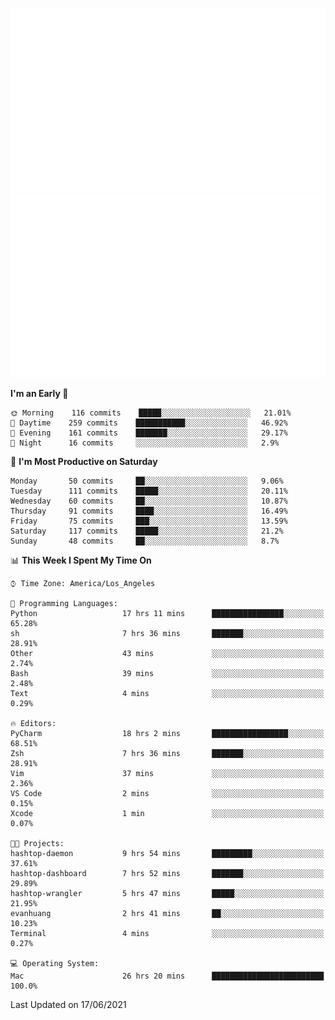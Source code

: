 <a href="https://github.com/jstrieb/github-stats">
 
![](https://github.com/evanhuang117/github-stats/blob/master/generated/overview.svg)
![](https://github.com/evanhuang117/github-stats/blob/master/generated/languages.svg)

</a>

<!--START_SECTION:waka-->
**I'm an Early 🐤** 

```text
🌞 Morning    116 commits    █████░░░░░░░░░░░░░░░░░░░░   21.01% 
🌆 Daytime    259 commits    ███████████░░░░░░░░░░░░░░   46.92% 
🌃 Evening    161 commits    ███████░░░░░░░░░░░░░░░░░░   29.17% 
🌙 Night      16 commits     ░░░░░░░░░░░░░░░░░░░░░░░░░   2.9%

```
📅 **I'm Most Productive on Saturday** 

```text
Monday       50 commits     ██░░░░░░░░░░░░░░░░░░░░░░░   9.06% 
Tuesday      111 commits    █████░░░░░░░░░░░░░░░░░░░░   20.11% 
Wednesday    60 commits     ██░░░░░░░░░░░░░░░░░░░░░░░   10.87% 
Thursday     91 commits     ████░░░░░░░░░░░░░░░░░░░░░   16.49% 
Friday       75 commits     ███░░░░░░░░░░░░░░░░░░░░░░   13.59% 
Saturday     117 commits    █████░░░░░░░░░░░░░░░░░░░░   21.2% 
Sunday       48 commits     ██░░░░░░░░░░░░░░░░░░░░░░░   8.7%

```


📊 **This Week I Spent My Time On** 

```text
⌚︎ Time Zone: America/Los_Angeles

💬 Programming Languages: 
Python                   17 hrs 11 mins      ████████████████░░░░░░░░░   65.28% 
sh                       7 hrs 36 mins       ███████░░░░░░░░░░░░░░░░░░   28.91% 
Other                    43 mins             ░░░░░░░░░░░░░░░░░░░░░░░░░   2.74% 
Bash                     39 mins             ░░░░░░░░░░░░░░░░░░░░░░░░░   2.48% 
Text                     4 mins              ░░░░░░░░░░░░░░░░░░░░░░░░░   0.29%

🔥 Editors: 
PyCharm                  18 hrs 2 mins       █████████████████░░░░░░░░   68.51% 
Zsh                      7 hrs 36 mins       ███████░░░░░░░░░░░░░░░░░░   28.91% 
Vim                      37 mins             ░░░░░░░░░░░░░░░░░░░░░░░░░   2.36% 
VS Code                  2 mins              ░░░░░░░░░░░░░░░░░░░░░░░░░   0.15% 
Xcode                    1 min               ░░░░░░░░░░░░░░░░░░░░░░░░░   0.07%

🐱‍💻 Projects: 
hashtop-daemon           9 hrs 54 mins       █████████░░░░░░░░░░░░░░░░   37.61% 
hashtop-dashboard        7 hrs 52 mins       ███████░░░░░░░░░░░░░░░░░░   29.89% 
hashtop-wrangler         5 hrs 47 mins       █████░░░░░░░░░░░░░░░░░░░░   21.95% 
evanhuang                2 hrs 41 mins       ██░░░░░░░░░░░░░░░░░░░░░░░   10.23% 
Terminal                 4 mins              ░░░░░░░░░░░░░░░░░░░░░░░░░   0.27%

💻 Operating System: 
Mac                      26 hrs 20 mins      █████████████████████████   100.0%

```


 Last Updated on 17/06/2021
<!--END_SECTION:waka-->
